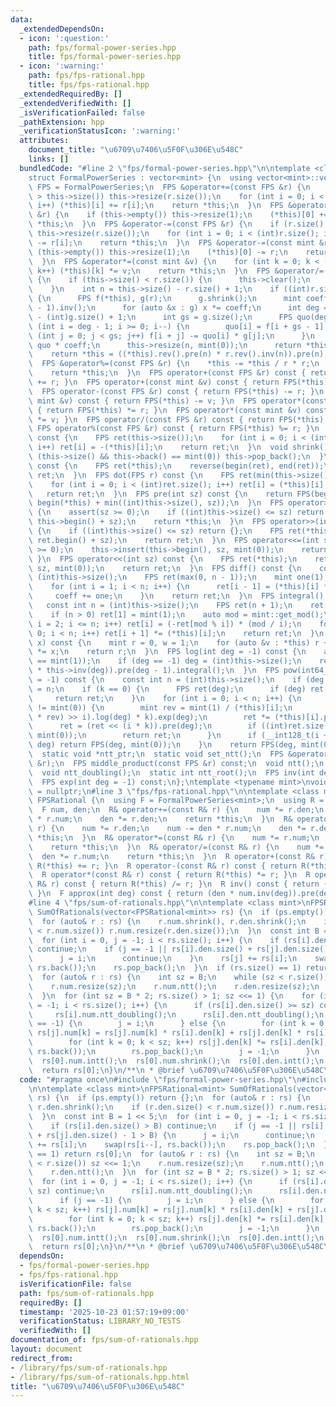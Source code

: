 ```yaml
---
data:
  _extendedDependsOn:
  - icon: ':question:'
    path: fps/formal-power-series.hpp
    title: fps/formal-power-series.hpp
  - icon: ':warning:'
    path: fps/fps-rational.hpp
    title: fps/fps-rational.hpp
  _extendedRequiredBy: []
  _extendedVerifiedWith: []
  _isVerificationFailed: false
  _pathExtension: hpp
  _verificationStatusIcon: ':warning:'
  attributes:
    document_title: "\u6709\u7406\u5F0F\u306E\u548C"
    links: []
  bundledCode: "#line 2 \"fps/formal-power-series.hpp\"\n\ntemplate <class mint>\n\
    struct FormalPowerSeries : vector<mint> {\n  using vector<mint>::vector;\n  using\
    \ FPS = FormalPowerSeries;\n  FPS &operator+=(const FPS &r) {\n    if (r.size()\
    \ > this->size()) this->resize(r.size());\n    for (int i = 0; i < (int)r.size();\
    \ i++) (*this)[i] += r[i];\n    return *this;\n  }\n  FPS &operator+=(const mint\
    \ &r) {\n    if (this->empty()) this->resize(1);\n    (*this)[0] += r;\n    return\
    \ *this;\n  }\n  FPS &operator-=(const FPS &r) {\n    if (r.size() > this->size())\
    \ this->resize(r.size());\n    for (int i = 0; i < (int)r.size(); i++) (*this)[i]\
    \ -= r[i];\n    return *this;\n  }\n  FPS &operator-=(const mint &r) {\n    if\
    \ (this->empty()) this->resize(1);\n    (*this)[0] -= r;\n    return *this;\n\
    \  }\n  FPS &operator*=(const mint &v) {\n    for (int k = 0; k < (int)this->size();\
    \ k++) (*this)[k] *= v;\n    return *this;\n  }\n  FPS &operator/=(const FPS &r)\
    \ {\n    if (this->size() < r.size()) {\n      this->clear();\n      return *this;\n\
    \    }\n    int n = this->size() - r.size() + 1;\n    if ((int)r.size() <= 64)\
    \ {\n      FPS f(*this), g(r);\n      g.shrink();\n      mint coeff = g.at(g.size()\
    \ - 1).inv();\n      for (auto &x : g) x *= coeff;\n      int deg = (int)f.size()\
    \ - (int)g.size() + 1;\n      int gs = g.size();\n      FPS quo(deg);\n      for\
    \ (int i = deg - 1; i >= 0; i--) {\n        quo[i] = f[i + gs - 1];\n        for\
    \ (int j = 0; j < gs; j++) f[i + j] -= quo[i] * g[j];\n      }\n      *this =\
    \ quo * coeff;\n      this->resize(n, mint(0));\n      return *this;\n    }\n\
    \    return *this = ((*this).rev().pre(n) * r.rev().inv(n)).pre(n).rev();\n  }\n\
    \  FPS &operator%=(const FPS &r) {\n    *this -= *this / r * r;\n    shrink();\n\
    \    return *this;\n  }\n  FPS operator+(const FPS &r) const { return FPS(*this)\
    \ += r; }\n  FPS operator+(const mint &v) const { return FPS(*this) += v; }\n\
    \  FPS operator-(const FPS &r) const { return FPS(*this) -= r; }\n  FPS operator-(const\
    \ mint &v) const { return FPS(*this) -= v; }\n  FPS operator*(const FPS &r) const\
    \ { return FPS(*this) *= r; }\n  FPS operator*(const mint &v) const { return FPS(*this)\
    \ *= v; }\n  FPS operator/(const FPS &r) const { return FPS(*this) /= r; }\n \
    \ FPS operator%(const FPS &r) const { return FPS(*this) %= r; }\n  FPS operator-()\
    \ const {\n    FPS ret(this->size());\n    for (int i = 0; i < (int)this->size();\
    \ i++) ret[i] = -(*this)[i];\n    return ret;\n  }\n  void shrink() {\n    while\
    \ (this->size() && this->back() == mint(0)) this->pop_back();\n  }\n  FPS rev()\
    \ const {\n    FPS ret(*this);\n    reverse(begin(ret), end(ret));\n    return\
    \ ret;\n  }\n  FPS dot(FPS r) const {\n    FPS ret(min(this->size(), r.size()));\n\
    \    for (int i = 0; i < (int)ret.size(); i++) ret[i] = (*this)[i] * r[i];\n \
    \   return ret;\n  }\n  FPS pre(int sz) const {\n    return FPS(begin(*this),\
    \ begin(*this) + min((int)this->size(), sz));\n  }\n  FPS operator>>=(int sz)\
    \ {\n    assert(sz >= 0);\n    if ((int)this->size() <= sz) return {};\n    this->erase(this->begin(),\
    \ this->begin() + sz);\n    return *this;\n  }\n  FPS operator>>(int sz) const\
    \ {\n    if ((int)this->size() <= sz) return {};\n    FPS ret(*this);\n    ret.erase(ret.begin(),\
    \ ret.begin() + sz);\n    return ret;\n  }\n  FPS operator<<=(int sz) {\n    assert(sz\
    \ >= 0);\n    this->insert(this->begin(), sz, mint(0));\n    return *this;\n \
    \ }\n  FPS operator<<(int sz) const {\n    FPS ret(*this);\n    ret.insert(ret.begin(),\
    \ sz, mint(0));\n    return ret;\n  }\n  FPS diff() const {\n    const int n =\
    \ (int)this->size();\n    FPS ret(max(0, n - 1));\n    mint one(1), coeff(1);\n\
    \    for (int i = 1; i < n; i++) {\n      ret[i - 1] = (*this)[i] * coeff;\n \
    \     coeff += one;\n    }\n    return ret;\n  }\n  FPS integral() const {\n \
    \   const int n = (int)this->size();\n    FPS ret(n + 1);\n    ret[0] = mint(0);\n\
    \    if (n > 0) ret[1] = mint(1);\n    auto mod = mint::get_mod();\n    for (int\
    \ i = 2; i <= n; i++) ret[i] = (-ret[mod % i]) * (mod / i);\n    for (int i =\
    \ 0; i < n; i++) ret[i + 1] *= (*this)[i];\n    return ret;\n  }\n  mint eval(mint\
    \ x) const {\n    mint r = 0, w = 1;\n    for (auto &v : *this) r += w * v, w\
    \ *= x;\n    return r;\n  }\n  FPS log(int deg = -1) const {\n    assert((*this)[0]\
    \ == mint(1));\n    if (deg == -1) deg = (int)this->size();\n    return (this->diff()\
    \ * this->inv(deg)).pre(deg - 1).integral();\n  }\n  FPS pow(int64_t k, int deg\
    \ = -1) const {\n    const int n = (int)this->size();\n    if (deg == -1) deg\
    \ = n;\n    if (k == 0) {\n      FPS ret(deg);\n      if (deg) ret[0] = 1;\n \
    \     return ret;\n    }\n    for (int i = 0; i < n; i++) {\n      if ((*this)[i]\
    \ != mint(0)) {\n        mint rev = mint(1) / (*this)[i];\n        FPS ret = (((*this\
    \ * rev) >> i).log(deg) * k).exp(deg);\n        ret *= (*this)[i].pow(k);\n  \
    \      ret = (ret << (i * k)).pre(deg);\n        if ((int)ret.size() < deg) ret.resize(deg,\
    \ mint(0));\n        return ret;\n      }\n      if (__int128_t(i + 1) * k >=\
    \ deg) return FPS(deg, mint(0));\n    }\n    return FPS(deg, mint(0));\n  }\n\n\
    \  static void *ntt_ptr;\n  static void set_ntt();\n  FPS &operator*=(const FPS\
    \ &r);\n  FPS middle_product(const FPS &r) const;\n  void ntt();\n  void intt();\n\
    \  void ntt_doubling();\n  static int ntt_root();\n  FPS inv(int deg = -1) const;\n\
    \  FPS exp(int deg = -1) const;\n};\ntemplate <typename mint>\nvoid *FormalPowerSeries<mint>::ntt_ptr\
    \ = nullptr;\n#line 3 \"fps/fps-rational.hpp\"\n\ntemplate <class mint>\nstruct\
    \ FPSRational {\n  using F = FormalPowerSeries<mint>;\n  using R = FPSRational;\n\
    \  F num, den;\n  R& operator+=(const R& r) {\n    num *= r.den;\n    num += den\
    \ * r.num;\n    den *= r.den;\n    return *this;\n  }\n  R& operator-=(const R&\
    \ r) {\n    num *= r.den;\n    num -= den * r.num;\n    den *= r.den;\n    return\
    \ *this;\n  }\n  R& operator*=(const R& r) {\n    num *= r.num;\n    den *= r.den;\n\
    \    return *this;\n  }\n  R& operator/=(const R& r) {\n    num *= r.den;\n  \
    \  den *= r.num;\n    return *this;\n  }\n  R operator+(const R& r) const { return\
    \ R(*this) += r; }\n  R operator-(const R& r) const { return R(*this) -= r; }\n\
    \  R operator*(const R& r) const { return R(*this) *= r; }\n  R operator/(const\
    \ R& r) const { return R(*this) /= r; }\n  R inv() const { return {den, num};\
    \ }\n  F approx(int deg) const { return (den * num.inv(deg)).pre(deg); }\n};\n\
    #line 4 \"fps/sum-of-rationals.hpp\"\n\ntemplate <class mint>\nFPSRational<mint>\
    \ SumOfRationals(vector<FPSRational<mint>> rs) {\n  if (ps.empty()) return {};\n\
    \  for (auto& r : rs) {\n    r.num.shrink(), r.den.shrink();\n    if (r.den.size()\
    \ < r.num.size()) r.num.resize(r.den.size());\n  }\n  const int B = 1 << 5;\n\
    \  for (int i = 0, j = -1; i < rs.size(); i++) {\n    if (rs[i].den.size() > B)\
    \ continue;\n    if (j == -1 || rs[i].den.size() + rs[j].den.size() - 1 > B) {\n\
    \      j = i;\n      continue;\n    }\n    rs[j] += rs[i];\n    swap(rs[i--],\
    \ rs.back());\n    rs.pop_back();\n  }\n  if (rs.size() == 1) return rs[0];\n\
    \  for (auto& r : rs) {\n    int sz = B;\n    while (sz < r.size()) sz <<= 1;\n\
    \    r.num.resize(sz);\n    r.num.ntt();\n    r.den.resize(sz);\n    r.den.ntt();\n\
    \  }\n  for (int sz = B * 2; rs.size() > 1; sz <<= 1) {\n    for (int i = 0, j\
    \ = -1; i < rs.size(); i++) {\n      if (rs[i].den.size() >= sz) continue;\n \
    \     rs[i].num.ntt_doubling();\n      rs[i].den.ntt_doubling();\n      if (j\
    \ == -1) {\n        j = i;\n      } else {\n        for (int k = 0; k < sz; k++)\
    \ rs[j].num[k] = rs[j].num[k] * rs[i].den[k] + rs[j].den[k] * rs[i].num[k];\n\
    \        for (int k = 0; k < sz; k++) rs[j].den[k] *= rs[i].den[k];\n        swap(rs[i--],\
    \ rs.back());\n        rs.pop_back();\n        j = -1;\n      }\n    }\n  }\n\
    \  rs[0].num.intt();\n  rs[0].num.shrink();\n  rs[0].den.intt();\n  rs[0].den.shrink();\n\
    \  return rs[0];\n}\n/**\n * @brief \u6709\u7406\u5F0F\u306E\u548C\n */\n"
  code: "#pragma once\n#include \"fps/formal-power-series.hpp\"\n#include \"fps/fps-rational.hpp\"\
    \n\ntemplate <class mint>\nFPSRational<mint> SumOfRationals(vector<FPSRational<mint>>\
    \ rs) {\n  if (ps.empty()) return {};\n  for (auto& r : rs) {\n    r.num.shrink(),\
    \ r.den.shrink();\n    if (r.den.size() < r.num.size()) r.num.resize(r.den.size());\n\
    \  }\n  const int B = 1 << 5;\n  for (int i = 0, j = -1; i < rs.size(); i++) {\n\
    \    if (rs[i].den.size() > B) continue;\n    if (j == -1 || rs[i].den.size()\
    \ + rs[j].den.size() - 1 > B) {\n      j = i;\n      continue;\n    }\n    rs[j]\
    \ += rs[i];\n    swap(rs[i--], rs.back());\n    rs.pop_back();\n  }\n  if (rs.size()\
    \ == 1) return rs[0];\n  for (auto& r : rs) {\n    int sz = B;\n    while (sz\
    \ < r.size()) sz <<= 1;\n    r.num.resize(sz);\n    r.num.ntt();\n    r.den.resize(sz);\n\
    \    r.den.ntt();\n  }\n  for (int sz = B * 2; rs.size() > 1; sz <<= 1) {\n  \
    \  for (int i = 0, j = -1; i < rs.size(); i++) {\n      if (rs[i].den.size() >=\
    \ sz) continue;\n      rs[i].num.ntt_doubling();\n      rs[i].den.ntt_doubling();\n\
    \      if (j == -1) {\n        j = i;\n      } else {\n        for (int k = 0;\
    \ k < sz; k++) rs[j].num[k] = rs[j].num[k] * rs[i].den[k] + rs[j].den[k] * rs[i].num[k];\n\
    \        for (int k = 0; k < sz; k++) rs[j].den[k] *= rs[i].den[k];\n        swap(rs[i--],\
    \ rs.back());\n        rs.pop_back();\n        j = -1;\n      }\n    }\n  }\n\
    \  rs[0].num.intt();\n  rs[0].num.shrink();\n  rs[0].den.intt();\n  rs[0].den.shrink();\n\
    \  return rs[0];\n}\n/**\n * @brief \u6709\u7406\u5F0F\u306E\u548C\n */"
  dependsOn:
  - fps/formal-power-series.hpp
  - fps/fps-rational.hpp
  isVerificationFile: false
  path: fps/sum-of-rationals.hpp
  requiredBy: []
  timestamp: '2025-10-23 01:57:19+09:00'
  verificationStatus: LIBRARY_NO_TESTS
  verifiedWith: []
documentation_of: fps/sum-of-rationals.hpp
layout: document
redirect_from:
- /library/fps/sum-of-rationals.hpp
- /library/fps/sum-of-rationals.hpp.html
title: "\u6709\u7406\u5F0F\u306E\u548C"
---
```

